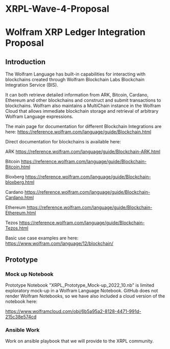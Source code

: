 # XRPL-Wave-4-Proposal
<h1> Wolfram XRP Ledger Integration Proposal </h1>

<h2> Introduction</h2>

The Wolfram Language has built-in capabilities for interacting with blockchains created through Wolfram Blockchain Labs Blockchain Integration Service (BIS). 

It can both retrieve detailed information from ARK, Bitcoin, Cardano, Ethereum and other blockchains and construct and submit transactions to blockchains. Wolfram also maintains a MultiChain instance in the Wolfram Cloud that allows immediate blockchain storage and retrieval of arbitrary Wolfram Language expressions.

The main page for documentation for different Blockchain Integrations are here:
https://reference.wolfram.com/language/guide/Blockchain.html

Direct documentation for blockchains is available here: 

ARK https://reference.wolfram.com/language/guide/Blockchain-ARK.html

Bitcoin https://reference.wolfram.com/language/guide/Blockchain-Bitcoin.html

Bloxberg https://reference.wolfram.com/language/guide/Blockchain-bloxberg.html

Cardano https://reference.wolfram.com/language/guide/Blockchain-Cardano.html

Ethereum https://reference.wolfram.com/language/guide/Blockchain-Ethereum.html

Tezos https://reference.wolfram.com/language/guide/Blockchain-Tezos.html

Basic use case examples are here: 
https://www.wolfram.com/language/12/blockchain/

<h2> Prototype </h2>

<h3> Mock up Notebook </h3>
Prototype Notebook "XRPL_Prototype_Mock-up_2022_10.nb" is limited exploratory mock-up in a Wolfram Language Notebook. GitHub does not render Wolfram Notebooks, so we have also included a cloud version of the notebook here:

https://www.wolframcloud.com/obj/6b5a95a2-8128-4471-991d-215c38e574cd

<h3> Ansible Work </h3>
Work on ansible playbook that we will provide to the XRPL community. 


